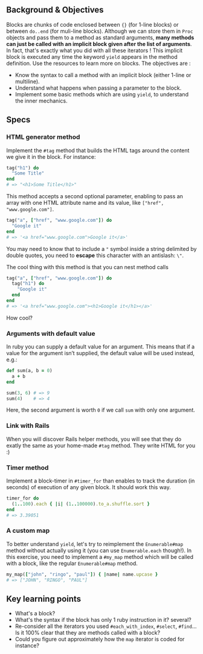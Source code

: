 ## Background & Objectives

Blocks are chunks of code enclosed between `{}` (for 1-line blocks) or between `do..end` (for muli-line blocks).
Although we can store them in `Proc` objects and pass them to a method as standard arguments, **many methods can just be called with an implicit block given after the list of arguments**. In fact, that's exactly what you did with all these iterators ! This implicit block is executed any time the keyword `yield` appears in the method definition. Use the resources to learn more on blocks. The objectives are :

- Know the syntax to call a method with an implicit block (either 1-line or multiline).
- Understand what happens when passing a parameter to the block.
- Implement some basic methods which are using `yield`, to understand the inner mechanics.

## Specs

### HTML generator method

Implement the `#tag` method that builds the HTML tags around the content we give it in the block. For instance:

```ruby
tag("h1") do
  "Some Title"
end
# => "<h1>Some Title</h1>"
```

This method accepts a second optional parameter, enabling to pass an array with one HTML attribute name and its value, like `["href", "www.google.com"]`.

```ruby
tag("a", ["href", "www.google.com"]) do
  "Google it"
end
# => '<a href="www.google.com">Google it</a>'
```

You may need to know that to include a `"` symbol inside a string delimited by double quotes,
you need to **escape** this character with an antislash: `\"`.

The cool thing with this method is that you can nest method calls

```ruby
tag("a", ["href", "www.google.com"]) do
  tag("h1") do
    "Google it"
  end
end
# => '<a href="www.google.com"><h1>Google it</h1></a>'
```

How cool?

### Arguments with default value

In ruby you can supply a default value for an argument. This means that if a value for the argument isn’t supplied, the default value will be used instead, e.g.:

```ruby
def sum(a, b = 0)
  a + b
end

sum(3, 6) # => 9
sum(4)    # => 4
```

Here, the second argument is worth `0` if we call `sum` with only one argument.

### Link with Rails

When you will discover Rails helper methods, you will see that they do exatly the same as your home-made `#tag` method. They write HTML for you :)

### Timer method

Implement a block-timer in `#timer_for` than enables to track the duration (in seconds) of execution of any given block. It should work this way.

```ruby
timer_for do
  (1..100).each { |i| (1..100000).to_a.shuffle.sort }
end
# => 3.39051
```

### A custom map

To better understand `yield`, let's try to reimplement the `Enumerable#map` method without actually using it (you can use `Enumerable.each` though!). In this exercise, you need to implement a `#my_map` method which will be called with a block, like the regular `Enumerable#map` method.

```ruby
my_map(["john", "ringo", "paul"]) { |name| name.upcase }
# => ["JOHN", "RINGO", "PAUL"]
```


## Key learning points

- What's a block?
- What's the syntax if the block has only 1 ruby instruction in it? several?
- Re-consider all the iterators you used `#each_with_index`, `#select`, `#find`... Is it 100% clear that they are methods called with a block?
- Could you figure out approximately how the `map` iterator is coded for instance?
